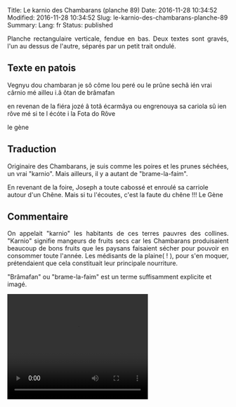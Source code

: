 Title: Le karnio des Chambarans (planche 89)
Date: 2016-11-28 10:34:52
Modified: 2016-11-28 10:34:52
Slug: le-karnio-des-chambarans-planche-89
Summary: 
Lang: fr
Status: published

<p style="text-align:justify;">Planche rectangulaire verticale, fendue en bas. Deux textes sont gravés, l'un au dessus de l'autre, séparés par un petit trait ondulé.</p>
<figure class="image-block" style="float: right;">
  <img alt="" src="{static}/images/planche_89.png">
  <figcaption style="max-width: 228px"></figcaption>
</figure>


## Texte en patois
 Vegnyu dou chambaran je sô côme lou peré ou le prûne sechâ ién vrai cârnio mé ailleu i.â ôtan de  brâmafan



en revenan de la fiéra jozé â totâ écarmâya ou engrenouya sa cariola sû ien rôve mé si te l écóte i la Fota do Rôve

le gène




## Traduction
Originaire des Chambarans, je suis comme les poires et les prunes séchées, un vrai "karnio". Mais ailleurs, il y a autant de "brame-la-faim".

En revenant de la foire, Joseph a toute cabossé et enroulé sa carriole autour d'un Chêne. Mais si tu l'écoutes, c'est la faute du chêne !!!
Le Gène

## Commentaire
<p style="text-align:justify;">On appelait "karnio" les habitants de ces terres pauvres des collines. "Karnio" signifie mangeurs de fruits secs car les Chambarans produisaient beaucoup de bons fruits que les paysans faisaient sécher pour pouvoir en consommer toute l'année. Les médisants de la plaine( ! ), pour s'en moquer,  prétendaient que cela constituait leur principale nourriture.

"Brâmafan" ou "brame-la-faim" est un terme suffisamment explicite et imagé.</p>

<video width="320" height="240" controls>
  <source src="https://d1njpgd0ygatdn.cloudfront.net/video_89.mp4" type="video/mp4">
</video>
